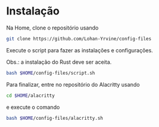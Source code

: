 # Instalação
Na Home, clone o repositório usando

```zsh
git clone https://github.com/Lohan-Yrvine/config-files
```

Execute o script para fazer as instalações e configurações.

Obs.: a instalação do Rust deve ser aceita.

```zsh
bash $HOME/config-files/script.sh
```

Para finalizar, entre no repositório do Alacritty usando

```zsh
cd $HOME/alacritty
```

e execute o comando

```zsh
bash $HOME/config-files/alacritty.sh
```
